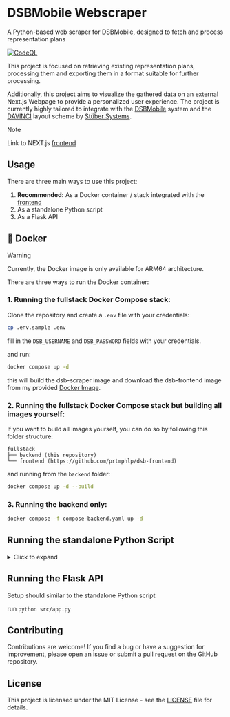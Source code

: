 # DSBMobile Webscraper

A Python-based web scraper for DSBMobile, designed to fetch and process representation plans


[![CodeQL](https://github.com/PrtmPhlp/DSBMobile/actions/workflows/codeql.yml/badge.svg)](https://github.com/PrtmPhlp/DSBMobile/actions/workflows/codeql.yml)

This project is focused on retrieving existing representation plans, processing them and exporting them in a format suitable for further processing.

Additionally, this project aims to visualize the gathered data on an external Next.js Webpage to provide a personalized user experience. The project is currently highly tailored to integrate with the [DSBMobile](https://www.dsbmobile.de/) system and the [DAVINCI](https://davinci.stueber.de/) layout scheme by [Stüber Systems](https://www.stueber.de/).


> [!NOTE]
> Link to NEXT.js [frontend](https://github.com/prtmphlp/dsb-frontend)

## Usage

There are three main ways to use this project:

1. **Recommended:** As a Docker container / stack integrated with the [frontend](https://github.com/prtmphlp/dsb-frontend)
2. As a standalone Python script
3. As a Flask API

## 🐳 Docker

> [!WARNING]
> Currently, the Docker image is only available for ARM64 architecture.

There are three ways to run the Docker container:

### 1. Running the fullstack Docker Compose stack:

Clone the repository and create a `.env` file with your credentials:

```bash
cp .env.sample .env
```

fill in the `DSB_USERNAME` and `DSB_PASSWORD` fields with your credentials.

and run:

```bash
docker compose up -d
```

this will build the dsb-scraper image and download the dsb-frontend image from my provided [Docker Image](https://github.com/users/PrtmPhlp/packages/container/package/dsb-frontend).

### 2. Running the fullstack Docker Compose stack but building all images yourself:

If you want to build all images yourself, you can do so by following this folder structure:

```
fullstack
├── backend (this repository)
└── frontend (https://github.com/prtmphlp/dsb-frontend)
```

and running from the `backend` folder:

```bash
docker compose up -d --build
```

### 3. Running the backend only:

```bash
docker compose -f compose-backend.yaml up -d
```

## Running the standalone Python Script

<details>
<summary>Click to expand</summary>

```console
$ python src/main.py -h

Usage: python scraper.py [-h] [-v] [--env-file ENV_FILE] [--raw-file RAW_FILE] [--output-formatted-file OUTPUT_FORMATTED_FILE] [--teacher-dict TEACHER_DICT] [--teacher-replaced-file TEACHER_REPLACED_FILE]
                         [--schema-file SCHEMA_FILE] [--skip-validator] [-p]

     ___      ___  ___ ___
    | _ \_  _|   \/ __| _ )
    |  _/ || | |) \__ \ _ \
    |_|  \_, |___/|___/___/
         |__/

Scrape day-plans once per day, attach empty-first-column lines to the last course.

Options:
  -h, --help            show this help message and exit
  -v, --verbose         Enable DEBUG logging.
  --env-file ENV_FILE   Path to the .env file.
  --raw-file RAW_FILE   Where to save the raw day-based data.
  --output-formatted-file OUTPUT_FORMATTED_FILE
                        Where to save the formatted multi-course JSON.
  --teacher-dict TEACHER_DICT
                        Path to the teacher dictionary file.
  --teacher-replaced-file TEACHER_REPLACED_FILE
                        Where to save the teacher-replaced JSON.
  --schema-file SCHEMA_FILE
                        Path to the JSON schema file.
  --skip-validator      Skip JSON schema validation.
  -p, --print-output    Print raw day-based JSON output.
```

### Prerequisites

- Python 3.13 (maybe other versions work, but this is what I used to develop this project)

### Setting Up the Virtual Environment

1. **Clone the repository**:

	```bash
	git clone https://github.com/PrtmPhlp/DSBMobile.git
	cd DSBMobile
	```

2. **Create a virtual environment**:

	```bash
	python3 -m venv .venv
	```

3. **Activate the virtual environment**:

	On macOS and Linux:
	```bash
	source .venv/bin/activate
	```

	On Windows:
	```bash
	.\.venv\Scripts\activate
	```

4. **Install the required packages**:

	Ensure you are in the project directory where the `requirements.txt` file is located, then run:

	```bash
	pip install -r requirements.txt
	```

### Secrets Management

This project requires a username and password to authenticate with the DSBMobile API. You can set these in the `.env` file or as environment variables. If you choose to set them in the `.env` file, clone the `.env.sample` file and rename it to `.env`.

```bash
cp .env.sample .env
```

Now edit the `DSB_USERNAME` and `DSB_PASSWORD` placeholders with your actual credentials.

```bash
DSB_USERNAME=your_username
DSB_PASSWORD=your_password
```

If you prefer to set them as environment variables, use the following command, depending on your operating system:

On macOS and Linux:
```bash
export DSB_USERNAME=your_username
export DSB_PASSWORD=your_password
```

### Running the Application

Once the virtual environment is set up, dependencies are installed, and secrets are configured, you can run the application using:

```bash
python src/main.py
```

For help running the application, use the `--help` flag:

```bash
python src/main.py --help
```

### Sample output
<details>
<summary>Click to expand</summary>

```json
{
    "createdAt": "2025-03-09T11:56:55.303724",
    "courses": {
        "10a": {
            "substitution": [
                {
                    "id": "1",
                    "date": "13-03-2025",
                    "weekDay": [
                        "Donnerstag"
                    ],
                    "content": [
                        {
                            "position": "4.",
                            "teacher": "(...)",
                            "subject": "D",
                            "room": "103",
                            "topic": "Vertretung",
                            "info": ""
                        }
                    ]
                },
                {
                    "id": "2",
                    "date": "10-03-2025",
                    "weekDay": [
                        "Montag"
                    ],
                    "content": [
                        {
                            "position": "5.",
                            "teacher": "(...)",
                            "subject": "Ge",
                            "room": "103",
                            "topic": "Anderer Unterricht",
                            "info": ""
                        },
                        {
                            "position": "5.",
                            "teacher": "...",
                            "subject": "E",
                            "room": "103",
                            "topic": "Zusatzunterricht",
                            "info": ""
                        }
                    ]
                }
            ]
		},
        "MSS13": {
            "substitution": [
                {
                    "id": "1",
                    "date": "12-03-2025",
                    "weekDay": [
                        "Mittwoch"
                    ],
                    "content": [
                        {
                            "position": "4.",
                            "teacher": "...",
                            "subject": "Mu",
                            "room": "Aula",
                            "topic": "Selbststudium",
                            "info": ""
                        },
                        {
                            "position": "5.",
                            "teacher": "...",
                            "subject": "Mu",
                            "room": "Aula",
                            "topic": "Zusatzunterricht",
                            "info": ""
                        }
                    ]
                }
            ]
        }
    }
}
```
</details>
</details>

## Running the Flask API

Setup should similar to the standalone Python script

run `python src/app.py`

## Contributing

Contributions are welcome! If you find a bug or have a suggestion for improvement, please open an issue or submit a pull request on the GitHub repository.

## License

This project is licensed under the MIT License - see the [LICENSE](LICENSE) file for details.
